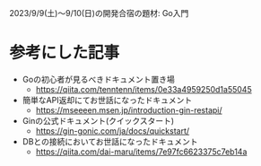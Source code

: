 2023/9/9(土)〜9/10(日)の開発合宿の題材: Go入門

# 参考にした記事

* Goの初心者が見るべきドキュメント置き場
  + https://qiita.com/tenntenn/items/0e33a4959250d1a55045
* 簡単なAPI返却にてお世話になったドキュメント
  + https://mseeeen.msen.jp/introduction-gin-restapi/
* Ginの公式ドキュメント(クイックスタート)
  + https://gin-gonic.com/ja/docs/quickstart/
* DBとの接続においてお世話になったドキュメント
  + https://qiita.com/dai-maru/items/7e97fc6623375c7eb14a


